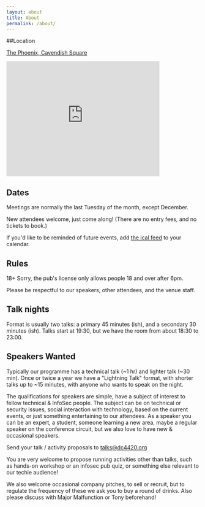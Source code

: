 ```yaml
---
layout: about
title: About
permalink: /about/
---
```


##Location

[The Phoenix, Cavendish Square](https://goo.gl/maps/QkY1jRkpSFF2)

<iframe src="https://www.google.com/maps/embed?pb=!1m18!1m12!1m3!1d2482.842198018175!2d-0.14359999999999998!3d51.516110999999995!2m3!1f0!2f0!3f0!3m2!1i1024!2i768!4f13.1!3m3!1m2!1s0x48761ad52179b1a3%3A0x1d78c7ec6f1dfb95!2sThe+Phoenix!5e0!3m2!1sen!2suk!4v1432717339445" width="400" height="300" frameborder="0" style="border:0"></iframe>

## Dates

Meetings are normally the last Tuesday of the month, except December.

New attendees welcome, just come along!
(There are no entry fees, and no tickets to book.)

If you'd like to be reminded of future events, add [the ical feed](/feed.ics) to your calendar.

## Rules

18+ Sorry, the pub's license only allows people 18 and over after 6pm.

Please be respectful to our speakers, other attendees, and the venue staff.

## Talk nights

Format is usually two talks: a primary 45 minutes (ish), and
a secondary 30 minutes (ish).
Talks start at 19:30, but we have the room from about
18:30 to 23:00.

## Speakers Wanted

Typically our programme has a technical talk (~1 hr) and lighter talk (~30 min).
Once or twice a year we have a "Lightning Talk" format, with shorter
talks up to ~15 minutes, with anyone who wants to speak on the night.

The qualifications for speakers are simple, have a subject of interest
to fellow technical & InfoSec people. The subject can be on technical 
or security issues, social interaction with technology, based on the
current events, or just something entertaining to our attendees.
As a speaker you can be an expert, a student, someone learning a new
area, maybe a regular speaker on the conference circuit, but we also
love to have new & occasional speakers.

Send your talk / activity proposals to <talks@dc4420.org>

You are very welcome to propose running activities other than talks, such
as hands-on workshop or an infosec pub quiz, or something else relevant to our
techie audience!

We also welcome occasional company pitches, to sell or recruit, but to regulate
the frequency of these we ask you to buy a round of drinks. Also please
discuss with Major Malfunction or Tony beforehand!

